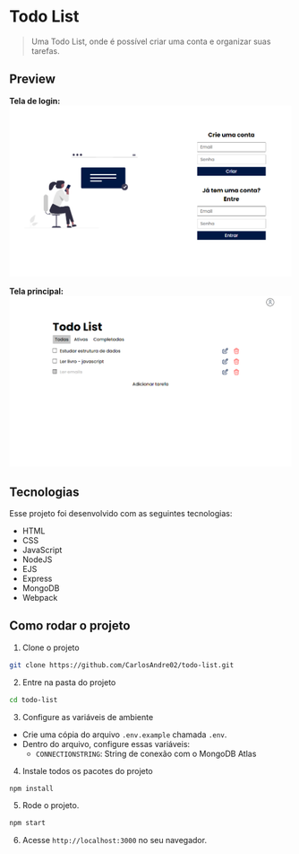 # Todo List
> Uma Todo List, onde é possível criar uma conta e organizar suas tarefas. 

## Preview
**Tela de login:**
<img alt="Login Screen" src=".github/login-screen.png">

**Tela principal:**
<img alt="Main Screen" src=".github/todo-screen.png">


## Tecnologias

Esse projeto foi desenvolvido com as seguintes tecnologias:

- HTML
- CSS
- JavaScript
- NodeJS
- EJS
- Express
- MongoDB
- Webpack

## Como rodar o projeto
1. Clone o projeto
```bash
git clone https://github.com/CarlosAndre02/todo-list.git
```

2. Entre na pasta do projeto
```bash
cd todo-list
```

3. Configure as variáveis de ambiente
- Crie uma cópia do arquivo `.env.example` chamada `.env`.
- Dentro do arquivo, configure essas variáveis:
    - `CONNECTIONSTRING`: String de conexão com o MongoDB Atlas 

4. Instale todos os pacotes do projeto
```bash
npm install
```

5. Rode o projeto.
```bash
npm start
```

6. Acesse `http://localhost:3000` no seu navegador.